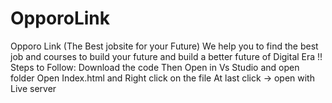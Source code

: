 # OpporoLink
Opporo Link (The Best jobsite for your Future)
We help you to find the best job and courses to build your future and build a better future of Digital Era !!
Steps to Follow:
Download the code 
Then Open in Vs Studio and open folder
Open Index.html and Right click on the file
At last click -> open with Live server
